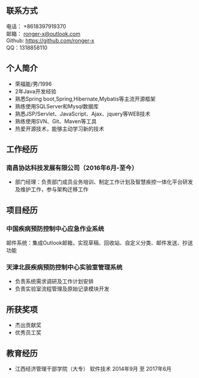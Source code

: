 ## 联系方式
电话： +8618397919370  
邮箱： ronger-x@outlook.com  
Github: https://github.com/ronger-x  
QQ：1318858110
## 个人简介
- 荣福能/男/1996
- 2年Java开发经验
- 熟悉Spring boot,Spring,Hibernate,Mybatis等主流开源框架
- 熟练使用SQLServer和Mysql数据库
- 熟悉JSP/Servlet、JavaScript、Ajax、jquery等WEB技术
- 熟练使用SVN、Git、Maven等工具
- 热爱开源技术，能够主动学习新的技术

## 工作经历
### 南昌协达科技发展有限公司（2016年6月-至今）
- 部门经理：负责部门成员业务培训、制定工作计划及智慧疾控一体化平台研发及维护工作，参与架构迁移工作
## 项目经历
### 中国疾病预防控制中心应急作业系统
邮件系统：集成Outlook邮箱，实现草稿、回收站、自定义分类、邮件发送、抄送功能
### 天津北辰疾病预防控制中心实验室管理系统
- 负责系统需求调研及工作计划安排
- 负责实验室流程管理及原始记录模块开发

## 所获奖项
- 杰出贡献奖
- 优秀员工奖
## 教育经历
- 江西经济管理干部学院（大专） 软件技术  2014年9月 至 2017年6月
